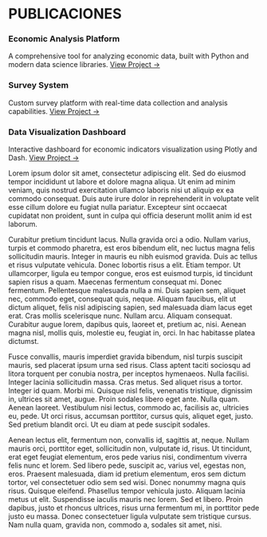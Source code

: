 # PUBLICACIONES 

### Economic Analysis Platform
A comprehensive tool for analyzing economic data, built with Python and modern data science libraries.
[View Project →](https://github.com/yourusername/project1)

### Survey System
Custom survey platform with real-time data collection and analysis capabilities.
[View Project →](https://github.com/yourusername/project2)

### Data Visualization Dashboard
Interactive dashboard for economic indicators visualization using Plotly and Dash.
[View Project →](https://github.com/yourusername/project3)



Lorem ipsum dolor sit amet, consectetur adipiscing elit. Sed do eiusmod tempor incididunt ut labore et dolore magna aliqua. Ut enim ad minim veniam, quis nostrud exercitation ullamco laboris nisi ut aliquip ex ea commodo consequat. Duis aute irure dolor in reprehenderit in voluptate velit esse cillum dolore eu fugiat nulla pariatur. Excepteur sint occaecat cupidatat non proident, sunt in culpa qui officia deserunt mollit anim id est laborum.

Curabitur pretium tincidunt lacus. Nulla gravida orci a odio. Nullam varius, turpis et commodo pharetra, est eros bibendum elit, nec luctus magna felis sollicitudin mauris. Integer in mauris eu nibh euismod gravida. Duis ac tellus et risus vulputate vehicula. Donec lobortis risus a elit. Etiam tempor. Ut ullamcorper, ligula eu tempor congue, eros est euismod turpis, id tincidunt sapien risus a quam. Maecenas fermentum consequat mi. Donec fermentum. Pellentesque malesuada nulla a mi. Duis sapien sem, aliquet nec, commodo eget, consequat quis, neque. Aliquam faucibus, elit ut dictum aliquet, felis nisl adipiscing sapien, sed malesuada diam lacus eget erat. Cras mollis scelerisque nunc. Nullam arcu. Aliquam consequat. Curabitur augue lorem, dapibus quis, laoreet et, pretium ac, nisi. Aenean magna nisl, mollis quis, molestie eu, feugiat in, orci. In hac habitasse platea dictumst.

Fusce convallis, mauris imperdiet gravida bibendum, nisl turpis suscipit mauris, sed placerat ipsum urna sed risus. Class aptent taciti sociosqu ad litora torquent per conubia nostra, per inceptos hymenaeos. Nulla facilisi. Integer lacinia sollicitudin massa. Cras metus. Sed aliquet risus a tortor. Integer id quam. Morbi mi. Quisque nisl felis, venenatis tristique, dignissim in, ultrices sit amet, augue. Proin sodales libero eget ante. Nulla quam. Aenean laoreet. Vestibulum nisi lectus, commodo ac, facilisis ac, ultricies eu, pede. Ut orci risus, accumsan porttitor, cursus quis, aliquet eget, justo. Sed pretium blandit orci. Ut eu diam at pede suscipit sodales.

Aenean lectus elit, fermentum non, convallis id, sagittis at, neque. Nullam mauris orci, porttitor eget, sollicitudin non, vulputate id, risus. Ut tincidunt, erat eget feugiat elementum, eros pede varius nisi, condimentum viverra felis nunc et lorem. Sed libero pede, suscipit ac, varius vel, egestas non, eros. Praesent malesuada, diam id pretium elementum, eros sem dictum tortor, vel consectetuer odio sem sed wisi. Donec nonummy magna quis risus. Quisque eleifend. Phasellus tempor vehicula justo. Aliquam lacinia metus ut elit. Suspendisse iaculis mauris nec lorem. Sed et libero. Proin dapibus, justo et rhoncus ultrices, risus urna fermentum mi, in porttitor pede justo eu massa. Donec consectetuer ligula vulputate sem tristique cursus. Nam nulla quam, gravida non, commodo a, sodales sit amet, nisi.
